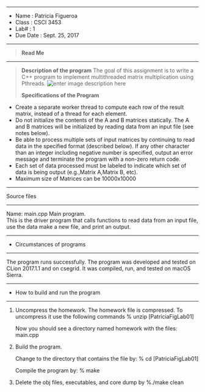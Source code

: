 
*******************************************************
 *  Name    :  Patricia Figueroa
 *  Class     :  CSCI 3453
 *  Lab#      :  1
 *  Due Date  :  Sept. 25, 2017
********************************************************        
>**Read Me**
*******************************************************
>**Description of the program**
>The goal of this assignment is to write a C++ program to implement multithreaded matrix multiplication using Pthreads.
>![enter image description here](https://lh3.googleusercontent.com/enxUDRuUGX2QwyCsyNXMwKz9hezGIsYJi7HZMwHrDl3pn8pM7LZFNe_mMJp7kYDHvCCnG_efXpTu=s400 "Screen Shot 2017-09-24 at 5.22.00 PM.png")
>
> **Specifications of the Program** 
>
 * Create a separate worker thread to compute each row of the result matrix, instead of a thread for each element.
 * Do not initialize the contents of the A and B matrices statically. The A and B matrices will be initialized by reading data from an input file (see notes below).
 * Be able to process multiple sets of input matrices by continuing to read data in the specified format (described below). If any other character than an integer including negative number is specified, output an error message and terminate the program with a non-zero return code.
 *  Each set of data processed must be labeled to indicate which set of data is being output (e.g.,Matrix A,Matrix B, etc).
 *  Maximum size of Matrices can be 10000x10000
*******************************************************
Source files
*******************************************************
Name:  main.cpp
   Main program.  
   This is the driver program that calls functions
   to read data from an input file, use the data make a new file,
   and print an output.

*******************************************************
*  Circumstances of programs
*******************************************************

   The program runs successfully.
   The program was developed and tested on CLion 2017.1.1 and on csegrid.  It was compiled, run, and tested on macOS Sierra.

*******************************************************
*  How to build and run the program
*******************************************************

1. Uncompress the homework.  The homework file is compressed.
   To uncompress it use the following commands
       % unzip [PatriciaFigLab01]

   Now you should see a directory named homework with the files:
        main.cpp

2. Build the program.

    Change to the directory that contains the file by:
    % cd [PatriciaFigLab01]

    Compile the program by:
    % make

3. Delete the obj files, executables, and core dump by
   %./make clean
